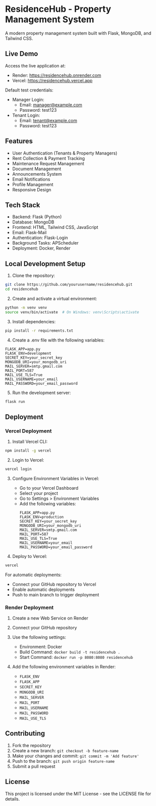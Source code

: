 # ResidenceHub - Property Management System

A modern property management system built with Flask, MongoDB, and Tailwind CSS.

## Live Demo
Access the live application at: 
- Render: https://residencehub.onrender.com
- Vercel: https://residencehub.vercel.app

Default test credentials:
- Manager Login:
  - Email: manager@example.com
  - Password: test123
- Tenant Login:
  - Email: tenant@example.com
  - Password: test123

## Features

- User Authentication (Tenants & Property Managers)
- Rent Collection & Payment Tracking
- Maintenance Request Management
- Document Management
- Announcements System
- Email Notifications
- Profile Management
- Responsive Design

## Tech Stack

- Backend: Flask (Python)
- Database: MongoDB
- Frontend: HTML, Tailwind CSS, JavaScript
- Email: Flask-Mail
- Authentication: Flask-Login
- Background Tasks: APScheduler
- Deployment: Docker, Render

## Local Development Setup

1. Clone the repository:
```bash
git clone https://github.com/yourusername/residencehub.git
cd residencehub
```

2. Create and activate a virtual environment:
```bash
python -m venv venv
source venv/bin/activate  # On Windows: venv\Scripts\activate
```

3. Install dependencies:
```bash
pip install -r requirements.txt
```

4. Create a .env file with the following variables:
```env
FLASK_APP=app.py
FLASK_ENV=development
SECRET_KEY=your_secret_key
MONGODB_URI=your_mongodb_uri
MAIL_SERVER=smtp.gmail.com
MAIL_PORT=587
MAIL_USE_TLS=True
MAIL_USERNAME=your_email
MAIL_PASSWORD=your_email_password
```

5. Run the development server:
```bash
flask run
```

## Deployment

### Vercel Deployment

1. Install Vercel CLI:
```bash
npm install -g vercel
```

2. Login to Vercel:
```bash
vercel login
```

3. Configure Environment Variables in Vercel:
   - Go to your Vercel Dashboard
   - Select your project
   - Go to Settings > Environment Variables
   - Add the following variables:
     ```
     FLASK_APP=app.py
     FLASK_ENV=production
     SECRET_KEY=your_secret_key
     MONGODB_URI=your_mongodb_uri
     MAIL_SERVER=smtp.gmail.com
     MAIL_PORT=587
     MAIL_USE_TLS=True
     MAIL_USERNAME=your_email
     MAIL_PASSWORD=your_email_password
     ```

4. Deploy to Vercel:
```bash
vercel
```

For automatic deployments:
- Connect your GitHub repository to Vercel
- Enable automatic deployments
- Push to main branch to trigger deployment

### Render Deployment

1. Create a new Web Service on Render
2. Connect your GitHub repository
3. Use the following settings:
   - Environment: Docker
   - Build Command: `docker build -t residencehub .`
   - Start Command: `docker run -p 8080:8080 residencehub`

4. Add the following environment variables in Render:
   - `FLASK_ENV`
   - `FLASK_APP`
   - `SECRET_KEY`
   - `MONGODB_URI`
   - `MAIL_SERVER`
   - `MAIL_PORT`
   - `MAIL_USERNAME`
   - `MAIL_PASSWORD`
   - `MAIL_USE_TLS`

## Contributing

1. Fork the repository
2. Create a new branch: `git checkout -b feature-name`
3. Make your changes and commit: `git commit -m 'Add feature'`
4. Push to the branch: `git push origin feature-name`
5. Submit a pull request

## License

This project is licensed under the MIT License - see the LICENSE file for details. 